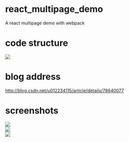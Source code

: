 # react_multipage_demo
A react multipage demo with webpack

# code structure
![](https://github.com/tashaxing/react_multipage_demo/raw/master/src/asset/struct.PNG)<br/>

# blog address
http://blog.csdn.net/u012234115/article/details/78640077

# screenshots
![](https://github.com/tashaxing/react_multipage_demo/raw/master/src/asset/home.png)<br/>
![](https://github.com/tashaxing/react_multipage_demo/raw/master/src/asset/page1.png)<br/>
![](https://github.com/tashaxing/react_multipage_demo/raw/master/src/asset/page2.png)<br/>
